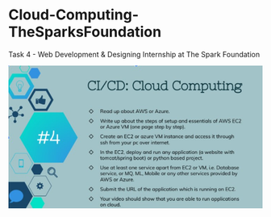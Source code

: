 # Cloud-Computing-TheSparksFoundation
Task 4 - Web Development &amp; Designing Internship at The Spark Foundation

![](https://github.com/Samikshaa19/Cloud-Computing-TheSparksFoundation/blob/main/Task.jpg)

